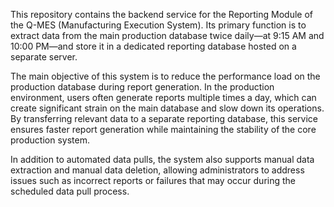 This repository contains the backend service for the Reporting Module of the Q-MES (Manufacturing Execution System).
Its primary function is to extract data from the main production database twice daily—at 9:15 AM and 10:00 PM—and store it in a dedicated reporting database hosted on a separate server.

The main objective of this system is to reduce the performance load on the production database during report generation.
In the production environment, users often generate reports multiple times a day, which can create significant strain on the main database and slow down its operations.
By transferring relevant data to a separate reporting database, this service ensures faster report generation while maintaining the stability of the core production system.

In addition to automated data pulls, the system also supports manual data extraction and manual data deletion, allowing administrators to address issues such as incorrect reports or failures that may occur during the scheduled data pull process.
